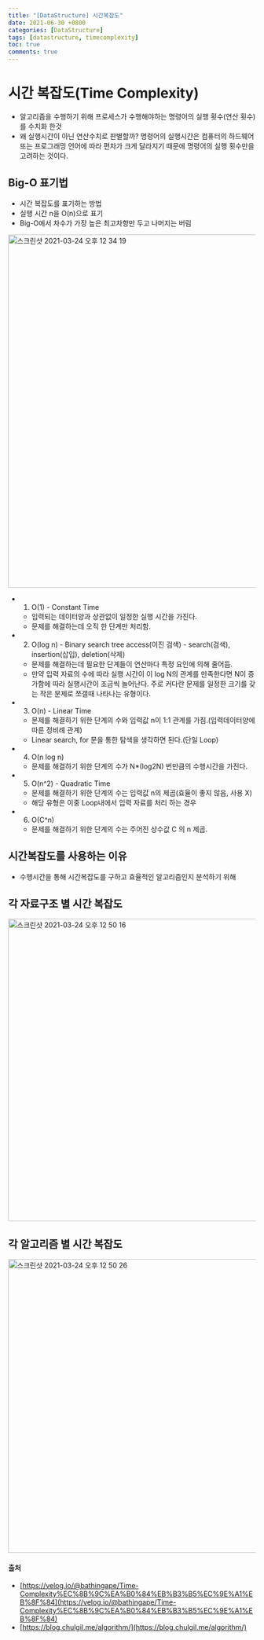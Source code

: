 ```yaml
---
title: "[DataStructure] 시간복잡도"
date: 2021-06-30 +0800
categories: [DataStructure]
tags: [datastructure, timecomplexity]
toc: true
comments: true
---
```


# 시간 복잡도(Time Complexity)
- 알고리즘을 수행하기 위해 프로세스가 수행해야하는 명령어의 실행 횟수(연산 횟수)를 수치화 한것
- 왜 실행시간이 아닌 연산수치로 판별할까? 명령어의 실행시간은 컴퓨터의 하드웨어 또는 프로그래밍 언어에 따라 편차가 크게 달라지기 때문에 명령어의 실행 횟수만을 고려하는 것이다.

## Big-O 표기법
- 시간 복잡도를 표기하는 방법
- 실행 시간 n을 O(n)으로 표기
- Big-O에서 차수가 가장 높은 최고차항만 두고 나머지는 버림

<img width="719" alt="스크린샷 2021-03-24 오후 12 34 19" src="https://user-images.githubusercontent.com/44339530/112250732-42004480-8c9d-11eb-9117-2965643d58ba.png"><br>

- 1) O(1) - Constant Time
    - 입력되는 데이터양과 상관없이 일정한 실행 시간을 가진다.
    - 문제를 해결하는데 오직 한 단계만 처리함.

- 2) O(log n) - Binary search tree access(이진 검색) - search(검색), insertion(삽입), deletion(삭제)
    - 문제를 해결하는데 필요한 단계들이 연산마다 특정 요인에 의해 줄어듬.
    - 만약 입력 자료의 수에 따라 실행 시간이 이 log N의 관계를 만족한다면 N이 증가함에 따라 실행시간이 조금씩 늘어난다. 주로 커다란 문제를 일정한 크기를 갖는 작은 문제로 쪼갤때 나타나는 유형이다.    

- 3) O(n) - Linear Time
    - 문제를 해결하기 위한 단계의 수와 입력값 n이 1:1 관계를 가짐.(입력데이터양에 따른 정비례 관계)
    - Linear search, for 문을 통한 탐색을 생각하면 된다.(단일 Loop)

- 4) O(n log n)
    - 문제를 해결하기 위한 단계의 수가 N*(log2N) 번만큼의 수행시간을 가진다. 

- 5) O(n^2) - Quadratic Time
    - 문제를 해결하기 위한 단계의 수는 입력값 n의 제곱(효율이 좋지 않음, 사용 X)
    - 해당 유형은 이중 Loop내에서 입력 자료를 처리 하는 경우

- 6) O(C^n)
    - 문제를 해결하기 위한 단계의 수는 주어진 상수값 C 의 n 제곱.

## 시간복잡도를 사용하는 이유
- 수행시간을 통해 시간복잡도를 구하고 효율적인 알고리즘인지 분석하기 위해

## 각 자료구조 별 시간 복잡도
<img width="616" alt="스크린샷 2021-03-24 오후 12 50 16" src="https://user-images.githubusercontent.com/44339530/112251924-7d037780-8c9f-11eb-8b5a-c035d715ac50.png">

## 각 알고리즘 별 시간 복잡도
<img width="598" alt="스크린샷 2021-03-24 오후 12 50 26" src="https://user-images.githubusercontent.com/44339530/112251943-82f95880-8c9f-11eb-884a-c6cbc37a97e5.png">

#### 출처
- [https://velog.io/@bathingape/Time-Complexity%EC%8B%9C%EA%B0%84%EB%B3%B5%EC%9E%A1%EB%8F%84](https://velog.io/@bathingape/Time-Complexity%EC%8B%9C%EA%B0%84%EB%B3%B5%EC%9E%A1%EB%8F%84)
- [https://blog.chulgil.me/algorithm/](https://blog.chulgil.me/algorithm/)